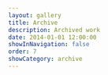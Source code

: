 ```yaml
---
layout: gallery
title: Archive
description: Archived work
date: 2014-01-01 12:00:00
showInNavigation: false
order: 7
showCategory: archive
---
```

